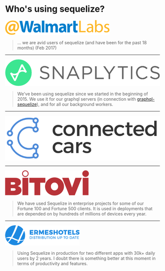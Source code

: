 # Who's using sequelize?

[![Walmart labs logo](../../src/images/walmart-labs-logo.png)](https://www.walmartlabs.com/)

> ... we are avid users of sequelize (and have been for the past 18 months) (Feb 2017)

<hr />

[![Snaplytics logo](../../src/images/logo-snaplytics-green.png)](https://snaplytics.io)

> We've been using sequelize since we started in the beginning of 2015. We use it for our graphql servers (in connection with [graphql-sequelize](http://github.com/mickhansen/graphql-sequelize)), and for all our background workers.

<hr />

[![Connected Cars logo](../../src/images/connected-cars.png)](https://connectedcars.io/)

<hr />

[![Bitovi Logo](../../src/images/bitovi-logo.png)](https://bitovi.com)

> We have used Sequelize in enterprise projects for some of our Fortune 100 and Fortune 500 clients.  It is used in deployments that are depended on by hundreds of millions of devices every year.

<hr />

[![ErmesHotels Logo](../../src/images/ermeshotels-logo.png)](https://www.ermeshotels.com)

> Using Sequelize in production for two different apps with 30k+ daily users by 2 years. I doubt there is something better at this moment in terms of productivity and features.
